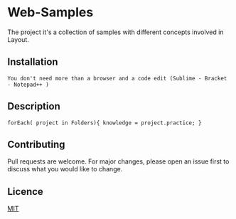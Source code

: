 # Web-Samples 
 The project it's a collection of samples with different concepts involved in Layout.

## Installation 
	
	You don't need more than a browser and a code edit (Sublime - Bracket - Notepad++ )
	
	
	
## Description 
``
	forEach( project in Folders){
        knowledge = project.practice;
    }
`` 

## Contributing 
 Pull requests are welcome. For major changes, 
    please open an issue first to discuss what you would like to change. 
 
 ## Licence 
[MIT](https://choosealicence.com/licenses/mit/) 
